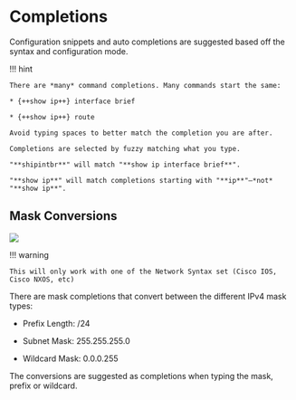 # Completions

Configuration snippets and auto completions are suggested based off the syntax and configuration mode.

!!! hint

    There are *many* command completions. Many commands start the same:

    * {++show ip++} interface brief

    * {++show ip++} route

    Avoid typing spaces to better match the completion you are after.

    Completions are selected by fuzzy matching what you type.

    "**shipintbr**" will match "**show ip interface brief**".

    "**show ip**" will match completions starting with "**ip**"–*not* "**show ip**".

## Mask Conversions

![](/src/img/mask_conversions_demo.gif)

!!! warning

    This will only work with one of the Network Syntax set (Cisco IOS, Cisco NXOS, etc)


There are mask completions that convert between the different IPv4 mask types:

* Prefix Length: /24

* Subnet Mask: 255.255.255.0

* Wildcard Mask: 0.0.0.255

The conversions are suggested as completions when typing the mask, prefix or wildcard.
